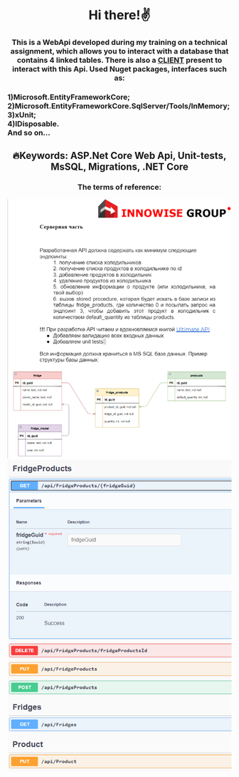 <h1 align="center">Hi there!✌️</a> 
<h3 align="center">This is a WebApi developed during my training on a technical assignment, which allows you to interact with a database that contains 4 linked tables. There is also a 
<a href="https://github.com/MaXiMKnjsh/CLIENT-client-server-app-fridges.git">CLIENT</a>
present to interact with this Api. Used Nuget packages, interfaces such as:</h3> 
<h3> 1)Microsoft.EntityFrameworkCore;<br>2)Microsoft.EntityFrameworkCore.SqlServer/Tools/InMemory;<br>3)xUnit;<br>4)IDisposable.<br>And so on...</h3>
<h2 align="center">🔥Keywords: ASP.Net Core Web Api, Unit-tests, MsSQL, Migrations, .NET Core</h2>
<h3 align="center">The terms of reference:</h3>
<div align="center">
<img src="image.jpg" alt="where is the photo???">
<img src="image2.jpg" alt="where is the photo???">
</div>
